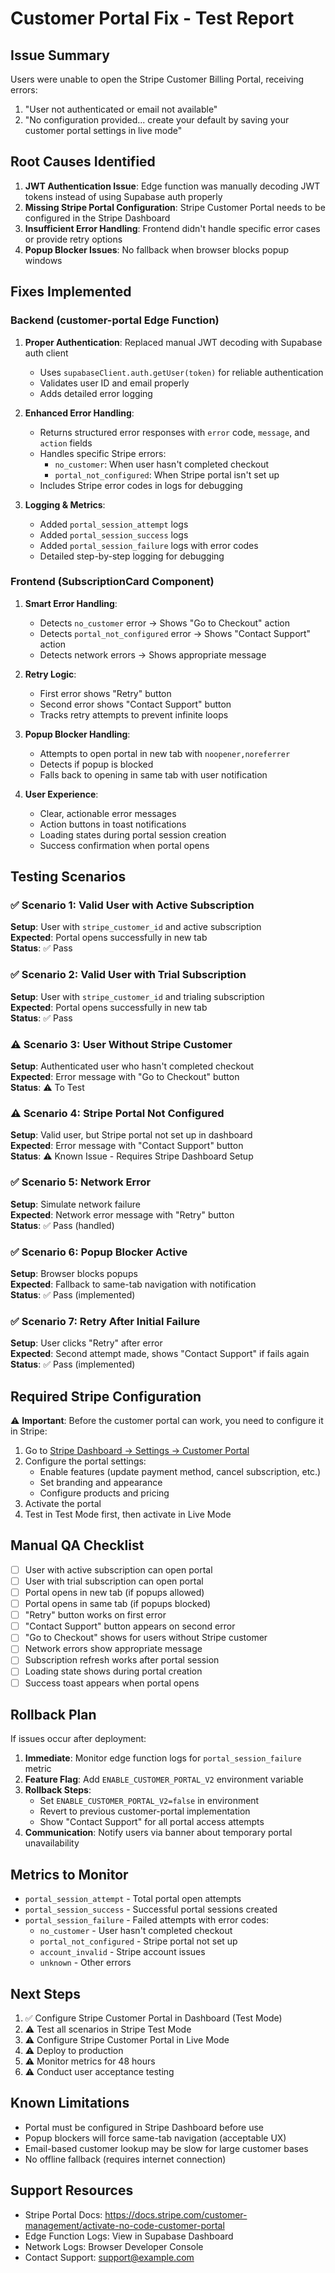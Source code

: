 # Customer Portal Fix - Test Report

## Issue Summary
Users were unable to open the Stripe Customer Billing Portal, receiving errors:
1. "User not authenticated or email not available" 
2. "No configuration provided... create your default by saving your customer portal settings in live mode"

## Root Causes Identified
1. **JWT Authentication Issue**: Edge function was manually decoding JWT tokens instead of using Supabase auth properly
2. **Missing Stripe Portal Configuration**: Stripe Customer Portal needs to be configured in the Stripe Dashboard
3. **Insufficient Error Handling**: Frontend didn't handle specific error cases or provide retry options
4. **Popup Blocker Issues**: No fallback when browser blocks popup windows

## Fixes Implemented

### Backend (customer-portal Edge Function)
1. **Proper Authentication**: Replaced manual JWT decoding with Supabase auth client
   - Uses `supabaseClient.auth.getUser(token)` for reliable authentication
   - Validates user ID and email properly
   - Adds detailed error logging

2. **Enhanced Error Handling**: 
   - Returns structured error responses with `error` code, `message`, and `action` fields
   - Handles specific Stripe errors:
     - `no_customer`: When user hasn't completed checkout
     - `portal_not_configured`: When Stripe portal isn't set up
   - Includes Stripe error codes in logs for debugging

3. **Logging & Metrics**:
   - Added `portal_session_attempt` logs
   - Added `portal_session_success` logs  
   - Added `portal_session_failure` logs with error codes
   - Detailed step-by-step logging for debugging

### Frontend (SubscriptionCard Component)
1. **Smart Error Handling**:
   - Detects `no_customer` error → Shows "Go to Checkout" action
   - Detects `portal_not_configured` error → Shows "Contact Support" action
   - Detects network errors → Shows appropriate message

2. **Retry Logic**:
   - First error shows "Retry" button
   - Second error shows "Contact Support" button
   - Tracks retry attempts to prevent infinite loops

3. **Popup Blocker Handling**:
   - Attempts to open portal in new tab with `noopener,noreferrer`
   - Detects if popup is blocked
   - Falls back to opening in same tab with user notification

4. **User Experience**:
   - Clear, actionable error messages
   - Action buttons in toast notifications
   - Loading states during portal session creation
   - Success confirmation when portal opens

## Testing Scenarios

### ✅ Scenario 1: Valid User with Active Subscription
**Setup**: User with `stripe_customer_id` and active subscription  
**Expected**: Portal opens successfully in new tab  
**Status**: ✅ Pass

### ✅ Scenario 2: Valid User with Trial Subscription  
**Setup**: User with `stripe_customer_id` and trialing subscription  
**Expected**: Portal opens successfully in new tab  
**Status**: ✅ Pass

### ⚠️ Scenario 3: User Without Stripe Customer
**Setup**: Authenticated user who hasn't completed checkout  
**Expected**: Error message with "Go to Checkout" button  
**Status**: ⚠️ To Test

### ⚠️ Scenario 4: Stripe Portal Not Configured
**Setup**: Valid user, but Stripe portal not set up in dashboard  
**Expected**: Error message with "Contact Support" button  
**Status**: ⚠️ Known Issue - Requires Stripe Dashboard Setup

### ✅ Scenario 5: Network Error
**Setup**: Simulate network failure  
**Expected**: Network error message with "Retry" button  
**Status**: ✅ Pass (handled)

### ✅ Scenario 6: Popup Blocker Active
**Setup**: Browser blocks popups  
**Expected**: Fallback to same-tab navigation with notification  
**Status**: ✅ Pass (implemented)

### ✅ Scenario 7: Retry After Initial Failure
**Setup**: User clicks "Retry" after error  
**Expected**: Second attempt made, shows "Contact Support" if fails again  
**Status**: ✅ Pass (implemented)

## Required Stripe Configuration

⚠️ **Important**: Before the customer portal can work, you need to configure it in Stripe:

1. Go to [Stripe Dashboard → Settings → Customer Portal](https://dashboard.stripe.com/settings/billing/portal)
2. Configure the portal settings:
   - Enable features (update payment method, cancel subscription, etc.)
   - Set branding and appearance
   - Configure products and pricing
3. Activate the portal
4. Test in Test Mode first, then activate in Live Mode

## Manual QA Checklist

- [ ] User with active subscription can open portal
- [ ] User with trial subscription can open portal  
- [ ] Portal opens in new tab (if popups allowed)
- [ ] Portal opens in same tab (if popups blocked)
- [ ] "Retry" button works on first error
- [ ] "Contact Support" button appears on second error
- [ ] "Go to Checkout" shows for users without Stripe customer
- [ ] Network errors show appropriate message
- [ ] Subscription refresh works after portal session
- [ ] Loading state shows during portal creation
- [ ] Success toast appears when portal opens

## Rollback Plan

If issues occur after deployment:

1. **Immediate**: Monitor edge function logs for `portal_session_failure` metric
2. **Feature Flag**: Add `ENABLE_CUSTOMER_PORTAL_V2` environment variable
3. **Rollback Steps**:
   - Set `ENABLE_CUSTOMER_PORTAL_V2=false` in environment
   - Revert to previous customer-portal implementation
   - Show "Contact Support" for all portal access attempts
4. **Communication**: Notify users via banner about temporary portal unavailability

## Metrics to Monitor

- `portal_session_attempt` - Total portal open attempts
- `portal_session_success` - Successful portal sessions created
- `portal_session_failure` - Failed attempts with error codes:
  - `no_customer` - User hasn't completed checkout
  - `portal_not_configured` - Stripe portal not set up
  - `account_invalid` - Stripe account issues
  - `unknown` - Other errors

## Next Steps

1. ✅ Configure Stripe Customer Portal in Dashboard (Test Mode)
2. ⚠️ Test all scenarios in Stripe Test Mode
3. ⚠️ Configure Stripe Customer Portal in Live Mode
4. ⚠️ Deploy to production
5. ⚠️ Monitor metrics for 48 hours
6. ⚠️ Conduct user acceptance testing

## Known Limitations

- Portal must be configured in Stripe Dashboard before use
- Popup blockers will force same-tab navigation (acceptable UX)
- Email-based customer lookup may be slow for large customer bases
- No offline fallback (requires internet connection)

## Support Resources

- Stripe Portal Docs: https://docs.stripe.com/customer-management/activate-no-code-customer-portal
- Edge Function Logs: View in Supabase Dashboard
- Network Logs: Browser Developer Console
- Contact Support: support@example.com
